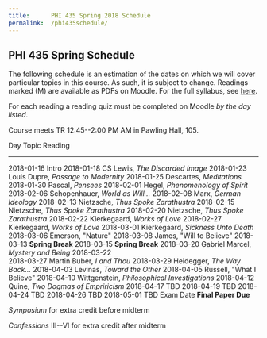 ```yaml
---
title:      PHI 435 Spring 2018 Schedule
permalink:  /phi435schedule/
---
```



## PHI 435 Spring Schedule ##

The following schedule is an estimation of the dates on which we will
cover particular topics in this course. As such, it is subject to
change. Readings marked (M) are available as PDFs on Moodle.  For the full syllabus, see [here](http://dtsheffler.com/phi435syllabus/).

For each reading a reading quiz must be completed on
Moodle *by the day listed*.

Course meets TR 12:45--2:00 PM AM in Pawling Hall, 105.

Day           Topic         Reading
------------- ------------- -------------------------------------
2018-01-16    Intro
2018-01-18                  CS Lewis, *The Discarded Image*
2018-01-23                  Louis Dupre, *Passage to Modernity*
2018-01-25                  Descartes, *Meditations*
2018-01-30                  Pascal, *Pensees*
2018-02-01                  Hegel, *Phenomenology of Spirit*
2018-02-06                  Schopenhauer, *World as Will...*
2018-02-08                  Marx, *German Ideology*
2018-02-13                  Nietzsche, *Thus Spoke Zarathustra*
2018-02-15                  Nietzsche, *Thus Spoke Zarathustra*
2018-02-20                  Nietzsche, *Thus Spoke Zarathustra*
2018-02-22                  Kierkegaard, *Works of Love*
2018-02-27                  Kierkegaard, *Works of Love*
2018-03-01                  Kierkegaard, *Sickness Unto Death*
2018-03-06                  Emerson, "Nature"
2018-03-08                  James, "Will to Believe"
2018-03-13                  **Spring Break**
2018-03-15                  **Spring Break**
2018-03-20                  Gabriel Marcel, *Mystery and Being*
2018-03-22                  
2018-03-27                  Martin Buber, *I and Thou*
2018-03-29                  Heidegger, *The Way Back...*
2018-04-03                  Levinas, *Toward the Other*
2018-04-05                  Russell, "What I Believe"
2018-04-10                  Wittgenstein, *Philosophical Investigations*
2018-04-12                  Quine, *Two Dogmas of Empriricism*
2018-04-17                  TBD
2018-04-19                  TBD
2018-04-24                  TBD
2018-04-26                  TBD
2018-05-01                  TBD
Exam Date                   **Final Paper Due**


*Symposium* for extra credit before midterm

*Confessions* III--VI for extra credit after midterm



